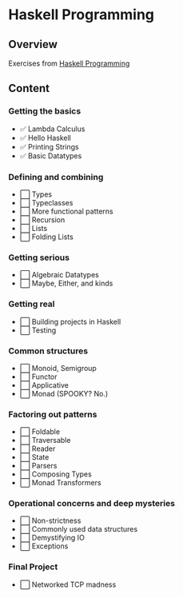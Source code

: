 # Haskell Programming

## Overview

Exercises from [Haskell Programming](https://haskellbook.com)

## Content

### Getting the basics
- :white_check_mark: Lambda Calculus
- :white_check_mark: Hello Haskell
- :white_check_mark: Printing Strings
- :white_check_mark: Basic Datatypes

### Defining and combining
- :white_large_square: Types
- :white_large_square: Typeclasses
- :white_large_square: More functional patterns
- :white_large_square: Recursion
- :white_large_square: Lists
- :white_large_square: Folding Lists

### Getting serious
- :white_large_square: Algebraic Datatypes
- :white_large_square: Maybe, Either, and kinds

### Getting real
- :white_large_square: Building projects in Haskell
- :white_large_square: Testing

### Common structures
- :white_large_square: Monoid, Semigroup
- :white_large_square: Functor
- :white_large_square: Applicative
- :white_large_square: Monad (SPOOKY? No.)

### Factoring out patterns
- :white_large_square: Foldable
- :white_large_square: Traversable
- :white_large_square: Reader
- :white_large_square: State
- :white_large_square: Parsers
- :white_large_square: Composing Types
- :white_large_square: Monad Transformers

### Operational concerns and deep mysteries
- :white_large_square: Non-strictness
- :white_large_square: Commonly used data structures
- :white_large_square: Demystifying IO
- :white_large_square: Exceptions

### Final Project
- :white_large_square: Networked TCP madness